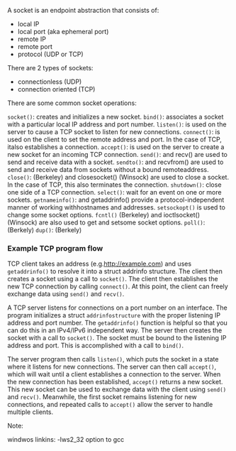 

A socket is an endpoint abstraction that consists of:
- local IP
- local port (aka ephemeral port)
- remote IP
- remote port
- protocol (UDP or TCP)


There are 2 types of sockets:
- connectionless (UDP)
- connection oriented (TCP)

There are some common socket operations:

`socket()`: creates and initializes a new socket.
`bind()`: associates a socket with a particular local IP address and port number.
`listen()`: is used on the server to cause a TCP socket to listen for new connections.
`connect()`: is used on the client to set the remote address and port. In the case of TCP, italso establishes a connection.
`accept()`: is used on the server to create a new socket for an incoming TCP connection.
`send()`: and recv() are used to send and receive data with a socket.
`sendto()`: and recvfrom() are used to send and receive data from sockets without a bound remoteaddress.
`close()`: (Berkeley) and closesocket() (Winsock) are used to close a socket. In the case of TCP, this also terminates the connection.
`shutdown()`: close one side of a TCP connection.
`select()`: wait for an event on one or more sockets.
`getnameinfo()`: and getaddrinfo() provide a protocol-independent manner of working withhostnames and addresses.
`setsockopt()` is used to change some socket options.
`fcntl()` (Berkeley) and ioctlsocket() (Winsock) are also used to get and setsome socket options.
`poll()`: (Berkely)
`dup()`: (Berkely)


### Example TCP program flow

TCP client takes an  address (e.g.http://example.com) and uses `getaddrinfo()` to resolve it into a struct addrinfo structure. The client then creates a socket using a call to `socket()`. The client then establishes the new TCP connection by calling `connect()`. At this point, the client can freely exchange data using `send()` and `recv()`.


A TCP server listens for connections on a port number on an interface. The program initializes a struct `addrinfostructure` with the proper listening IP address and port number. The `getaddrinfo()` function is helpful so that you can do this in an IPv4/IPv6 independent way. The server then creates the socket with a call to `socket()`. The socket must be bound to the listening IP address and port. This is accomplished with a call to `bind()`.

The server program then calls `listen()`, which puts the socket in a state where it listens for new connections. The server can then call `accept()`, which will wait until a client establishes a connection to the server. When the new connection has been established, `accept()` returns a new socket. This new socket can be used to exchange data with the client using `send()` and `recv()`. Meanwhile, the first socket remains listening for new connections, and repeated calls to `accept()` allow the server to handle multiple clients.

Note:

windwos linkins: -lws2_32 option to gcc